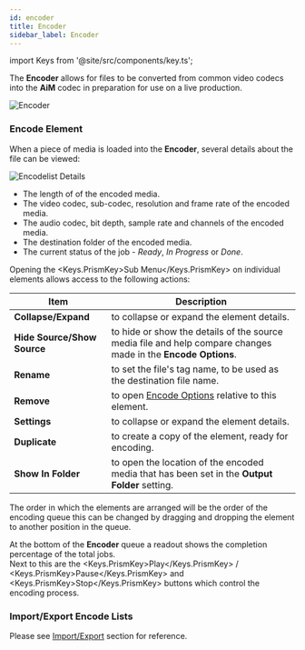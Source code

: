 ```yaml
---
id: encoder
title: Encoder
sidebar_label: Encoder
---
```


import Keys from '@site/src/components/key.ts';

The **Encoder** allows for files to be converted from common video codecs into the **AiM** codec in preparation for use on a live production.

![Encoder](/prism-images/encoder/{{PRISM-APP-LOWER}}-encoder.png)

### Encode Element

When a piece of media is loaded into the **Encoder**, several details about the file can be viewed:

![Encodelist Details](/prism-images/encoder/encoder-details.png)

- The length of of the encoded media.
- The video codec, sub-codec, resolution and frame rate of the encoded media.
- The audio codec, bit depth, sample rate and channels of the encoded media.
- The destination folder of the encoded media.
- The current status of the job - _Ready_, _In Progress_ or _Done_.

Opening the <Keys.PrismKey>Sub Menu</Keys.PrismKey> on individual elements allows access to the following actions:

| Item | Description |
|---------|-------------|
| **Collapse/Expand**  | to collapse or expand the element details.  |
| **Hide Source/Show Source**  | to hide or show the details of the source media file and help compare changes made in the **Encode Options**. |
| **Rename**  | to set the file's tag name, to be used as the destination file name. |
| **Remove**  | to open [Encode Options](./encode-options.md) relative to this element. |
| **Settings**  | to collapse or expand the element details.  |
| **Duplicate**  | to create a copy of the element, ready for encoding. |
| **Show In Folder**  | to open the location of the encoded media that has been set in the **Output Folder** setting. |

The order in which the elements are arranged will be the order of the encoding queue this can be changed by dragging and dropping the element to another position in the queue.

At the bottom of the **Encoder** queue a readout shows the completion percentage of the total jobs.  
Next to this are the <Keys.PrismKey>Play</Keys.PrismKey> / <Keys.PrismKey>Pause</Keys.PrismKey> and <Keys.PrismKey>Stop</Keys.PrismKey> buttons which control the encoding process.

### Import/Export Encode Lists

Please see [Import/Export](../quick-start/import-export.md) section for reference.